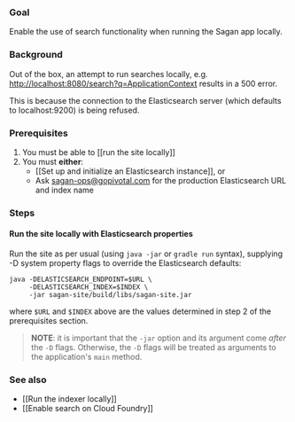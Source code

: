 ### Goal

Enable the use of search functionality when running the Sagan app locally.

### Background

Out of the box, an attempt to run searches locally, e.g. <http://localhost:8080/search?q=ApplicationContext> results in a 500 error.

This is because the connection to the Elasticsearch server (which defaults to localhost:9200) is being refused.

### Prerequisites

1. You must be able to [[run the site locally]]
2. You must **either**:
    - [[Set up and initialize an Elasticsearch instance]], or
    - Ask <sagan-ops@gopivotal.com> for the production Elasticsearch URL and index name

### Steps

#### Run the site locally with Elasticsearch properties

Run the site as per usual (using `java -jar` or `gradle run` syntax), supplying -D system property flags to override the Elasticsearch defaults:

    java -DELASTICSEARCH_ENDPOINT=$URL \
         -DELASTICSEARCH_INDEX=$INDEX \
         -jar sagan-site/build/libs/sagan-site.jar

where `$URL` and `$INDEX` above are the values determined in step 2 of the prerequisites section.

> **NOTE**: it is important that the `-jar` option and its argument come *after* the `-D` flags. Otherwise, the `-D` flags will be treated as arguments to the application's `main` method.

### See also

 - [[Run the indexer locally]]
 - [[Enable search on Cloud Foundry]]